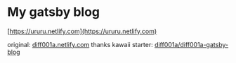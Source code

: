 # My gatsby blog

[https://ururu.netlify.com](https://ururu.netlify.com)

original: [diff001a.netlify.com](https://diff001a.netlify.com)
thanks kawaii starter: [diff001a/diff001a-gatsby-blog](https://github.com/diff001a/diff001a-gatsby-blog)
